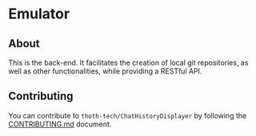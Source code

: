 # Emulator

## About

This is the back-end. It facilitates the creation of local git repositories, as well as other
functionalities, while providing a RESTful API.

## Contributing

You can contribute to `thoth-tech/ChatHistoryDisplayer` by following the
[CONTRIBUTING.md](../CONTRIBUTING.md) document.
